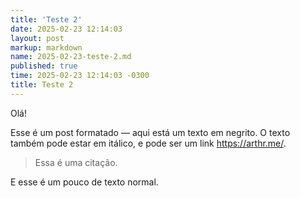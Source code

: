 ```yaml
---
title: 'Teste 2'
date: 2025-02-23 12:14:03
layout: post
markup: markdown
name: 2025-02-23-teste-2.md
published: true
time: 2025-02-23 12:14:03 -0300
title: Teste 2
---
```

Olá!

Esse é um post formatado — aqui está um texto em negrito. O texto também pode estar em itálico, e pode ser um link <https://arthr.me/>.

> Essa é uma citação.


E esse é um pouco
de texto normal.